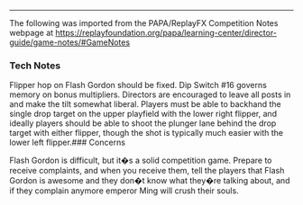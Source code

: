 ***
The following was imported from the PAPA/ReplayFX Competition Notes webpage at https://replayfoundation.org/papa/learning-center/director-guide/game-notes/#GameNotes

### Tech Notes
            
Flipper hop on Flash Gordon should be fixed. Dip Switch #16 governs memory on bonus multipliers. Directors are encouraged to leave all posts in and make the tilt somewhat liberal. Players must be able to backhand the single drop target on the upper playfield with the lower right flipper, and ideally players should be able to shoot the plunger lane behind the drop target with either flipper, though the shot is typically much easier with the lower left flipper.### Concerns
            
Flash Gordon is difficult, but it�s a solid competition game. Prepare to receive complaints, and when you receive them, tell the players that Flash Gordon is awesome and they don�t know what they�re talking about, and if they complain anymore emperor Ming will crush their souls.